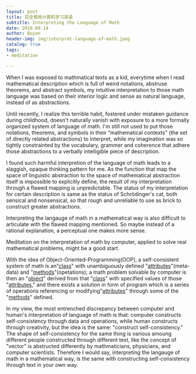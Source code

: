 ```yaml
---
layout: post
title: 完全使用计算机学习英语
subtitle: Interpreting the Language of Math
date: 2018-09-14
author: Boyan
header-img: img/interpret-language-of-math.jpeg
catalog: true
tags:
- meditation

---
```

When I was exposed to mathmatical texts as a kid, everytime when I read mathematical description which is full of weird notations, abstruse theorems, and abstract symbols, my intuitive interpretation to those math language was based on their interior logic and sense as natural language, instead of as abstractions.

Until recently, I realize this terrible habit, fostered under mistaken guidance during childhood, doesn't naturally vanish with exposure to a more formally organized system of language of math. I'm still not used to put those notations, theorems, and symbols in their “mathematical contexts” (the set of directly related abstractions) to interpret, while my imagination was so tightly constrainted by the vocabulary, grammer and coherence that adhere those abstractions to a verbally intelligible piece of description.

I found such harmful interpretion of the language of math leads to a slaggish, opaque thinking pattern for me. As the function that map the space of linguistic abstraction to the space of mathematical abstraction itself is impossible to explicitly define, the result of my interpretation through a flawed mapping is unpredictable. The status of my interpretation for certain description is same as the status of Schrödinger's cat, both sensical and nonsensical, so that rough and unreliable to use as brick to construct greater abstractions.

Interpreting the langauge of math in a mathematical way is also difficult to articulate with the flawed mapping mentioned. So maybe instead of a rational explanation, a perceptual one makes more sense.

Meditation on the interpretation of math by computer, applied to solve real mathematical problems, might be a good start.

With the idea of Object-Oriented-Programming(OOP), a self-consistent system of math is an"[class](https://www.wikiwand.com/en/Class_(computer_programming))" with unambiguously defined "[attributes](https://www.wikiwand.com/en/Attribute_(computing))"(meta-data) and "[methods](https://www.wikiwand.com/en/Method_(computer_programming))"(opetations); a math problem solvable by computer is then an "[object](https://www.wikiwand.com/en/Object_(computer_science))" derived from that "[class](https://www.wikiwand.com/en/Class_(computer_programming))" with specified values of those "[attributes](https://www.wikiwand.com/en/Attribute_(computing))," and there exists a solution in form of program which is a series of operations referencing or modifying"[attributes](https://www.wikiwand.com/en/Attribute_(computing))" through some of the "[methods](https://www.wikiwand.com/en/Method_(computer_programming))" defined.

In my view, the most entrenched discrepancy between computer and human's interpretation of language of math is that: computer constructs self-consistency through data and operations, while human constructs through creativity, but the idea is the same: "construct self-consistency." The shape of self-consistency for the same thing is various amoung different people constructed through different text, like the concept of "vector" is abstructed differently by mathmaticians, physicians, and computer scientists. Therefore I would say, interpreting the langauge of math in a mathematical way, is the same with constructing self-consistency through text in your own way.